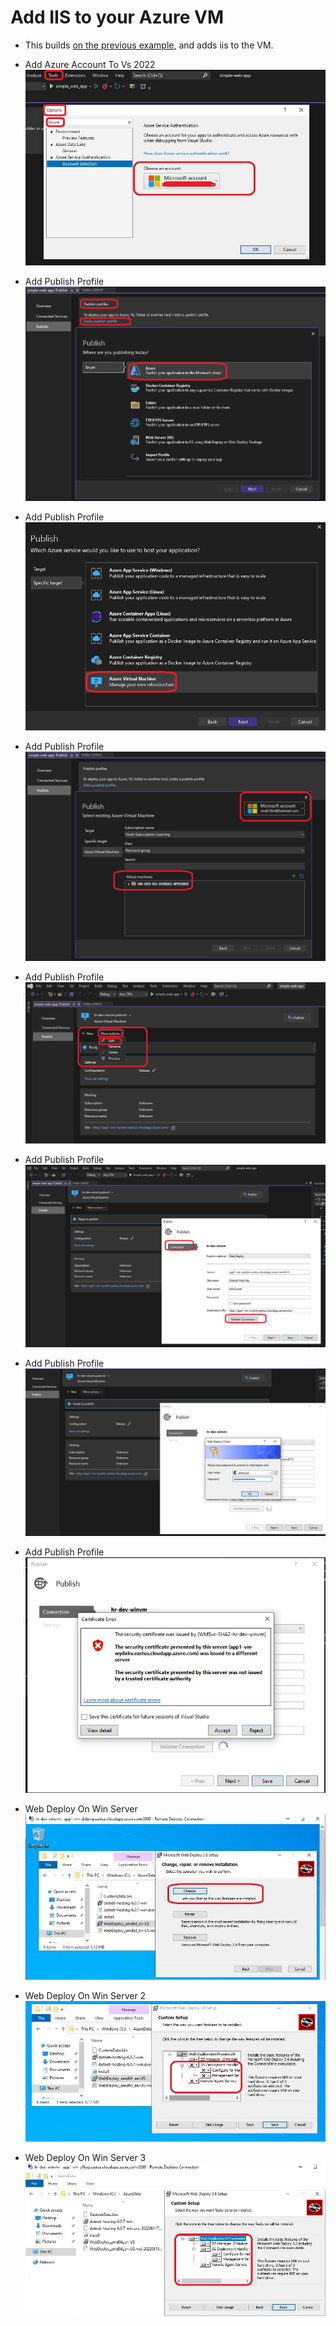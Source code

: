# Add IIS to your Azure VM

- This builds [on the previous example](https://github.com/AvtsVivek/Az204WthTerraform/tree/main/src/500100-simple-web-app-to-azure-vm), and adds iis to the VM.

- Add Azure Account To Vs 2022 
![Web Deploy On Win Server](./Images/AddedAzureAccountToVs2022.jpg)

- Add Publish Profile 
![Add Publish Profile](./Images/AddPublishProfile.jpg)

- Add Publish Profile 
![Add Publish Profile](./Images/AddPublishProfile2.jpg)

- Add Publish Profile 
![Add Publish Profile](./Images/AddPublishProfile3.jpg)

- Add Publish Profile 
![Add Publish Profile](./Images/AddPublishProfile4.jpg)

- Add Publish Profile 
![Add Publish Profile](./Images/AddPublishProfile5.jpg)

- Add Publish Profile 
![Add Publish Profile](./Images/AddPublishProfile6.jpg)

- Add Publish Profile 
![Add Publish Profile](./Images/AddPublishProfile7.jpg)

- Web Deploy On Win Server 
![Web Deploy On Win Server](./Images/WebDeployOnWinServer.jpg)

- Web Deploy On Win Server 2
![Web Deploy On Win Server](./Images/WebDeployOnWinServer2.jpg)

- Web Deploy On Win Server 3
![Web Deploy On Win Server](./Images/WebDeployOnWinServer3.jpg)


